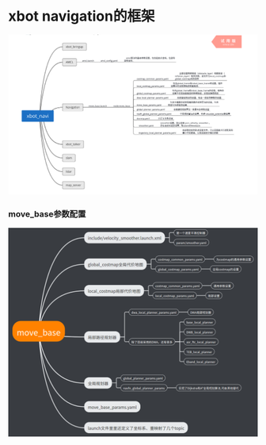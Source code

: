 # xbot navigation的框架

![选区_001](image/选区_001.png)

### move_base参数配置

![image-20200730202450091](image/image-20200730202450091.png)

